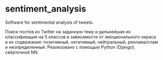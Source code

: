 # sentiment_analysis
Software for sentimental analysis of tweets.

Поиск постов из Twitter на заданную тему и дальнейшая их классификация на 5 классов в зависимости от эмоционального окраса и их содержания: позитивный, негативный, нейтральный, реклама/спам и неопределенный. Реализовано с помощью Python (Django), свёрточной NN.
